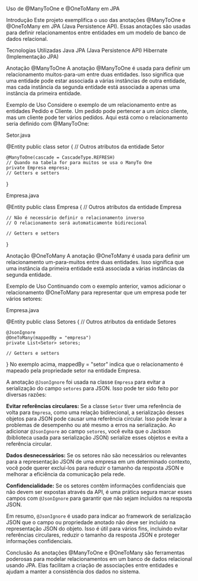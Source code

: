 Uso de @ManyToOne e @OneToMany em JPA


Introdução
Este projeto exemplifica o uso das anotações @ManyToOne e @OneToMany em JPA (Java Persistence API). Essas anotações são usadas para definir relacionamentos entre entidades em um modelo de banco de dados relacional.

Tecnologias Utilizadas
Java
JPA (Java Persistence API)
Hibernate (Implementação JPA)


Anotação @ManyToOne
A anotação @ManyToOne é usada para definir um relacionamento muitos-para-um entre duas entidades. Isso significa que uma entidade pode estar associada a várias instâncias de outra entidade, mas cada instância da segunda entidade está associada a apenas uma instância da primeira entidade.

Exemplo de Uso
Considere o exemplo de um relacionamento entre as entidades Pedido e Cliente. Um pedido pode pertencer a um único cliente, mas um cliente pode ter vários pedidos. Aqui está como o relacionamento seria definido com @ManyToOne:

Setor.java

@Entity
public class setor {
    // Outros atributos da entidade Setor
    
    @ManyToOne(cascade = CascadeType.REFRESH) 
    // Quando na tabela for para muitos se usa o ManyTo One
    private Empresa empresa;
    // Getters e setters
}


Empresa.java

@Entity
public class Empresa {
    // Outros atributos da entidade Empresa
    
    // Não é necessário definir o relacionamento inverso
    // O relacionamento será automaticamente bidirecional
    
    // Getters e setters
}


Anotação @OneToMany
A anotação @OneToMany é usada para definir um relacionamento um-para-muitos entre duas entidades. Isso significa que uma instância da primeira entidade está associada a várias instâncias da segunda entidade.

Exemplo de Uso
Continuando com o exemplo anterior, vamos adicionar o relacionamento @OneToMany para representar que um empresa pode ter vários setores:

Empresa.java


@Entity
public class Setores {
    // Outros atributos da entidade Setores
    
    @JsonIgnore
    @OneToMany(mappedBy = "empresa")
    private List<Setor> setores;
    
    // Getters e setters
}
No exemplo acima, mappedBy = "setor" indica que o relacionamento é mapeado pela propriedade setor na entidade Empresa.

A anotação `@JsonIgnore` foi usada na classe `Empresa` para evitar a serialização do campo `setores` para JSON. Isso pode ter sido feito por diversas razões:

**Evitar referências circulares:** Se a classe `Setor` tiver uma referência de volta para `Empresa`, como uma relação bidirecional, a serialização desses objetos para JSON pode causar uma referência circular. Isso pode levar a problemas de desempenho ou até mesmo a erros na serialização. Ao adicionar `@JsonIgnore` ao campo `setores`, você evita que o Jackson (biblioteca usada para serialização JSON) serialize esses objetos e evita a referência circular.

**Dados desnecessários:** Se os setores não são necessários ou relevantes para a representação JSON de uma empresa em um determinado contexto, você pode querer excluí-los para reduzir o tamanho da resposta JSON e melhorar a eficiência da comunicação pela rede.

**Confidencialidade:** Se os setores contêm informações confidenciais que não devem ser expostas através da API, é uma prática segura marcar esses campos com `@JsonIgnore` para garantir que não sejam incluídos na resposta JSON.

Em resumo, `@JsonIgnore` é usado para indicar ao framework de serialização JSON que o campo ou propriedade anotado não deve ser incluído na representação JSON do objeto. Isso é útil para vários fins, incluindo evitar referências circulares, reduzir o tamanho da resposta JSON e proteger informações confidenciais.

Conclusão
As anotações @ManyToOne e @OneToMany são ferramentas poderosas para modelar relacionamentos em um banco de dados relacional usando JPA. Elas facilitam a criação de associações entre entidades e ajudam a manter a consistência dos dados no sistema.
